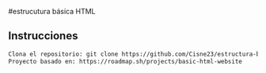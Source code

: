#estrucutura básica HTML

## Instrucciones
```bash
Clona el repositorio: git clone https://github.com/Cisne23/estructura-basica-html.git
Proyecto basado en: https://roadmap.sh/projects/basic-html-website
